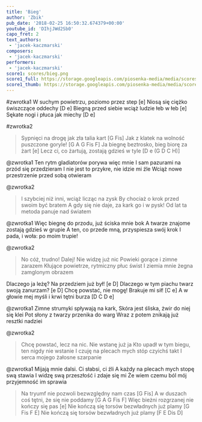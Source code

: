 ```yaml
---
title: 'Bieg'
author: 'Zbik'
pub_date: '2018-02-25 16:50:32.674379+00:00'
youtube_id: 'DIhjJWd2Sb0'
capo_fret: 2
text_authors:
 - 'jacek-kaczmarski'
composers:
 - 'jacek-kaczmarski'
performers:
 - 'jacek-kaczmarski'
score1: scores/bieg.png
score1_full: https://storage.googleapis.com/piosenka-media/media/scores/bieg.png
score1_thumb: https://storage.googleapis.com/piosenka-media/media/scores/bieg.png.180x0_q85_upscale.png
---
```


#zwrotka1
W suchym powietrzu, poziomo przez step [e]
Niosą się ciężko świszczące oddechy [D e]
Biegną przed siebie wciąż ludzie łeb w łeb [e]
Sękate nogi i płuca jak miechy [D e]

#zwrotka2
>Sypnięci na drogę jak zła talia kart [G Fis]
>Jak z klatek na wolność puszczone goryle! [G A G Fis F]
>Ja biegnę beztrosko, bieg biorę za żart [e]
>Lecz ci, co żartują, zostają gdzieś w tyle [D e (G D C H)]

@zwrotka1
Ten rytm gladiatorów porywa więc mnie
I sam pazurami na przód się przedzieram
I nie jest to przykre, nie idzie mi źle
Wciąż nowe przestrzenie przed sobą otwieram

@zwrotka2
>I szybciej niż inni, wciąż licząc na zysk
>By chociaż o krok przed swoim być bratem
>A gdy się nie daje, za kark go i w pysk!
>Od lat ta metoda panuje nad światem

@zwrotka1
Więc biegnę do przodu, już ściska mnie bok
A twarze znajome zostają gdzieś w grupie
A ten, co przede mną, przyspiesza swój krok
I pada, i woła: po moim trupie!

@zwrotka2
>No cóż, trudno! Dalej! Nie widzę już nic
>Powieki gorące i zimne zarazem
>Kłujące powietrze, rytmiczny płuc świst
>I ziemia mnie żegna zamglonym obrazem

Dlaczego ja leżę? Na przedziem już był! [e D]
Dlaczego w tym piachu twarz swoją zanurzam? [e D]
Chcę powstać, nie mogę! Brakuje mi sił! [C e]
A w głowie mej myśli i krwi tętni burza [D C D e]

@zwrotka1
Zimne strumyki spływają na kark,
Skóra jest śliska, żwir do niej się klei
Pot słony z twarzy przenika do warg
Wraz z potem znikają już resztki nadziei

@zwrotka2
>Chcę powstać, lecz na nic. Nie wstanę już ja
>Kto upadł w tym biegu, ten nigdy nie wstanie
>I czuję na plecach mych stóp czyichś takt
>I serca mojego żałosne szarpanie

@zwrotka1
Mijają mnie dalsi. Ci słabsi, ci źli
A każdy na plecach mych stopę swą stawia
I widzę swą przeszłość i zdaje się mi
Że wiem czemu ból mój przyjemność im sprawia

>Na tryumf nie pozwoli bezwzględny nam czas [G Fis]
>A w duszach coś tętni, że się nie poddamy [G A G Fis F]
>Więc bieżni rozgrzanej nie kończy się pas [e]
>Nie kończą się torsów bezwładnych już plamy [G Fis F E]
>Nie kończą się torsów bezwładnych już plamy [F E Dis D]